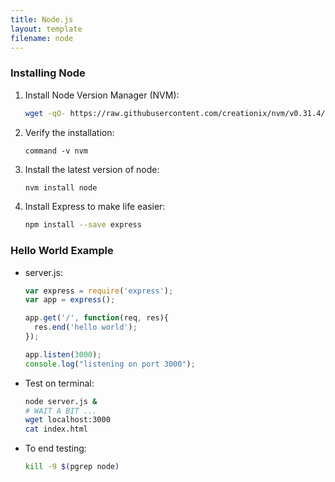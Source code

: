 ```yaml
---
title: Node.js 
layout: template
filename: node 
---
```


### Installing Node

1. Install Node Version Manager (NVM):

   ```bash
   wget -qO- https://raw.githubusercontent.com/creationix/nvm/v0.31.4/install.sh | bash
   ```

2. Verify the installation:

   ```baash
   command -v nvm
   ```

3. Install the latest version of node:

   ```bash
   nvm install node
   ```

4. Install Express to make life easier:

   ```bash
   npm install --save express
   ```

### Hello World Example

 - server.js:

   ```javascript
   var express = require('express');
   var app = express();
   
   app.get('/', function(req, res){
     res.end('hello world');
   });
   
   app.listen(3000);
   console.log("listening on port 3000");
   ```
 - Test on terminal:

   ```bash
   node server.js &
   # WAIT A BIT ...
   wget localhost:3000
   cat index.html
   ```

 - To end testing:

   ```bash
   kill -9 $(pgrep node) 
   ```
